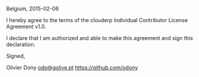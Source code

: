 Belgium, 2015-02-06

I hereby agree to the terms of the clouderp Individual Contributor License
Agreement v1.0.

I declare that I am authorized and able to make this agreement and sign this
declaration.

Signed,

Olivier Dony odo@golive.pt https://github.com/odony
